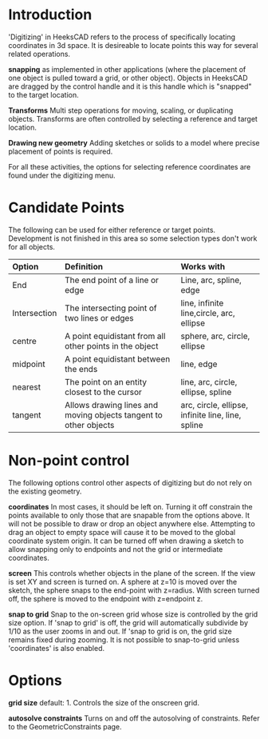 # Introduction #
'Digitizing' in HeeksCAD refers to the process of specifically locating coordinates in 3d space.  It is desireable to locate points this way for several related operations.

**snapping** as implemented in other applications (where the placement of one object is pulled toward a grid, or other object).  Objects in HeeksCAD are dragged by the control handle and it is this handle which is "snapped" to the target location.

**Transforms**  Multi step operations for moving, scaling, or duplicating objects.  Transforms are often controlled by selecting a reference and target location.

**Drawing new geometry**  Adding sketches or solids to a model where precise placement of points is required.

For all these activities, the options for selecting reference coordinates are found under the digitizing menu.


# Candidate Points #

The following can be used for either reference or target points.  Development is not finished in this area so some selection types don't work for all objects.

| **Option** | **Definition** | **Works with** |
|:-----------|:---------------|:---------------|
| End        | The end point of a line or edge | Line, arc, spline, edge |
|Intersection|The intersecting point of two lines or edges|line, infinite line,circle, arc, ellipse|
|centre      |A point equidistant from all other points in the object|sphere, arc, circle, ellipse|
|midpoint    |A point equidistant between the ends| line, edge     |
|nearest     |The point on an entity closest to the cursor|line, arc, circle, ellipse, spline|
|tangent     | Allows drawing lines and moving objects tangent to other objects |arc, circle, ellipse, infinite line, line, spline|

# Non-point control #

The following options control other aspects of digitizing but do not rely on the existing geometry.

**coordinates** In most cases, it should be left on.  Turning it off constrain the points available to only those that are snapable from the options above.  It will not be possible to draw or drop an object anywhere else.  Attempting to drag an object to empty space will cause it to be moved to the global coordinate system origin.  It can be turned off when drawing a sketch to allow snapping only to endpoints and not the grid or intermediate coordinates.

**screen** This controls whether objects in the plane of the screen.  If the view is set XY and screen is turned on.  A sphere at z=10 is moved over the sketch, the sphere snaps to the end-point with z=radius.  With screen turned off, the sphere is moved to the endpoint with z=endpoint z.


**snap to grid** Snap to the on-screen grid whose size is controlled by the grid size option.  If 'snap to grid' is off, the grid will automatically subdivide by 1/10 as the user zooms in and out.  If 'snap to grid is on, the grid size remains fixed during zooming.  It is not possible to snap-to-grid unless 'coordinates' is also enabled.

# Options #

**grid size**  default: 1.  Controls the size of the onscreen grid.

**autosolve constraints**  Turns on and off the autosolving of constraints. Refer to the GeometricConstraints page.
